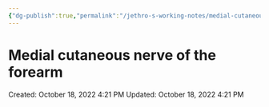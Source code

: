 ```yaml
---
{"dg-publish":true,"permalink":"/jethro-s-working-notes/medial-cutaneous-nerve-of-the-forearm/","dgPassFrontmatter":true}
---
```



# Medial cutaneous nerve of the forearm

Created: October 18, 2022 4:21 PM
Updated: October 18, 2022 4:21 PM